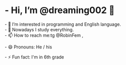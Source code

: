 <h1>-  Hi, I’m @dreaming002 👋 </h1>
- 👀 I’m interested in programming and English language.<br>
- 🌱 Nowadays I study everything. <br>
- 📫 How to reach me:tg @RobinFem , <br>
<p>- 😄 Pronouns: He / his </p>
- ⚡ Fun fact: I'm in 6th grade
<!---
dreaming002/dreaming002 is a ✨ special ✨ repository because its `README.md` (this file) appears on your GitHub profile.
You can click the Preview link to take a look at your changes.
--->
